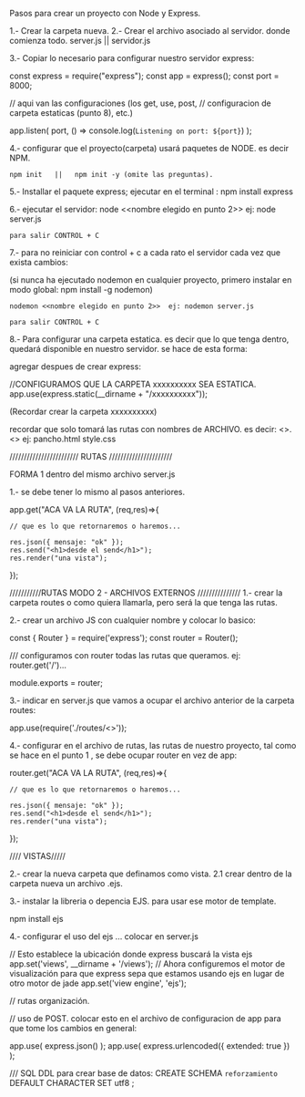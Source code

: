 Pasos para crear un proyecto con Node y Express.

1.- Crear la carpeta nueva.
2.- Crear el archivo asociado al servidor. donde comienza todo.
	server.js  ||  servidor.js 

3.- Copiar lo necesario para configurar nuestro servidor express: 

const express = require("express");
const app = express();
const port = 8000;

//    aqui van las configuraciones (los get, use, post, 
//    configuracion de carpeta estaticas (punto 8), etc.)

app.listen( port, () => console.log(`Listening on port: ${port}`) );



4.- configurar que el proyecto(carpeta) usará paquetes de NODE. es decir NPM. 

	npm init   ||   npm init -y (omite las preguntas). 

5.- Installar el paquete express; ejecutar en el terminal : 
npm install express


6.- ejecutar el servidor: 
	node <<nombre elegido en punto 2>>  ej: node server.js

	para salir CONTROL + C 

7.- para no reiniciar con control + c a cada rato el servidor cada vez que exista cambios: 

(si nunca ha ejecutado nodemon en cualquier proyecto, 
primero instalar en modo global: 
npm install -g nodemon)

	nodemon <<nombre elegido en punto 2>>  ej: nodemon server.js

	para salir CONTROL + C 

8.- Para configurar una carpeta estatica. es decir que lo que tenga dentro, quedará disponible en 
nuestro servidor. se hace de esta forma: 

agregar despues de crear express: 

//CONFIGURAMOS QUE LA CARPETA xxxxxxxxxx SEA ESTATICA.
app.use(express.static(__dirname + "/xxxxxxxxxx"));

(Recordar crear la carpeta xxxxxxxxxx)

recordar que solo tomará las rutas con nombres de ARCHIVO. es decir:
<<nombre>>.<<extencion>>
ej:
pancho.html
style.css


//////////////////////// RUTAS //////////////////////

FORMA 1 dentro del mismo archivo server.js

1.- se debe tener lo mismo al pasos anteriores. 

app.get("ACA VA LA RUTA", (req,res)=>{

	// que es lo que retornaremos o haremos...

	res.json({ mensaje: "ok" });
	res.send("<h1>desde el send</h1>");
	res.render("una vista");


});

///////////RUTAS MODO 2 - ARCHIVOS EXTERNOS ///////////////
1.- crear la carpeta routes o como quiera llamarla, pero será la que tenga las rutas.

2.- crear un archivo JS con cualquier nombre y colocar lo basico:

const { Router } = require('express');
const router = Router();

/// configuramos con router todas las rutas que queramos. ej: router.get('/')...


module.exports = router;

3.- indicar en server.js que vamos a ocupar el archivo anterior de la carpeta routes:

app.use(require('./routes/<<nombre de tu archivo en routes>>'));

4.- configurar en el archivo de rutas, las rutas de nuestro proyecto, tal como se hace en el punto 1 , se debe ocupar router en vez de app:  


router.get("ACA VA LA RUTA", (req,res)=>{

	// que es lo que retornaremos o haremos...

	res.json({ mensaje: "ok" });
	res.send("<h1>desde el send</h1>");
	res.render("una vista");


});


//// VISTAS/////

2.- crear la  nueva carpeta que definamos como vista.
2.1 crear dentro de la carpeta nueva un archivo .ejs. 

3.- instalar la libreria o depencia EJS. para usar ese motor de template.

npm install ejs

4.- configurar el uso del ejs ... colocar en server.js

// Esto establece la ubicación donde express buscará la vista ejs
app.set('views', __dirname + '/views'); 
// Ahora configuremos el motor de visualización para que express sepa que estamos usando ejs en lugar de otro motor de jade
app.set('view engine', 'ejs');


// rutas organización. 


// uso de POST. colocar esto en el archivo de configuracion de app para que tome los cambios en general:

app.use( express.json() );
app.use( express.urlencoded({ extended: true }) );




/// SQL DDL para crear base de datos:
CREATE SCHEMA `reforzamiento` DEFAULT CHARACTER SET utf8 ;
